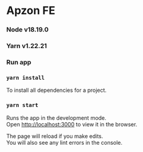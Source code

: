 # Apzon FE

### Node v18.19.0
### Yarn v1.22.21

### Run app

### `yarn install`

To install all dependencies for a project.

### `yarn start`

Runs the app in the development mode.\
Open [http://localhost:3000](http://localhost:3000) to view it in the browser.

The page will reload if you make edits.\
You will also see any lint errors in the console.
